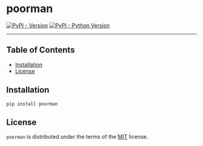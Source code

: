 # poorman

[![PyPI - Version](https://img.shields.io/pypi/v/poorman.svg)](https://pypi.org/project/poorman)
[![PyPI - Python Version](https://img.shields.io/pypi/pyversions/poorman.svg)](https://pypi.org/project/poorman)

-----

## Table of Contents

- [Installation](#installation)
- [License](#license)

## Installation

```console
pip install poorman
```

## License

`poorman` is distributed under the terms of the [MIT](https://spdx.org/licenses/MIT.html) license.
